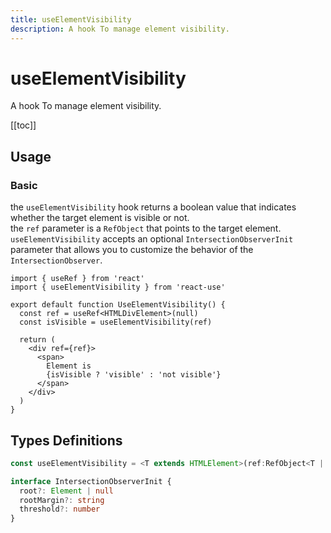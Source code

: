 ```yaml
---
title: useElementVisibility
description: A hook To manage element visibility.
---
```


# useElementVisibility

A hook To manage element visibility.

[[toc]]

## Usage

### Basic

the `useElementVisibility` hook returns a boolean value that indicates whether the target element is visible or not.
<br/>
the `ref` parameter is a `RefObject` that points to the target element.
<br/>
`useElementVisibility` accepts an optional `IntersectionObserverInit` parameter that allows you to customize the behavior of the `IntersectionObserver`.

```tsx
import { useRef } from 'react'
import { useElementVisibility } from 'react-use'

export default function UseElementVisibility() {
  const ref = useRef<HTMLDivElement>(null)
  const isVisible = useElementVisibility(ref)

  return (
    <div ref={ref}>
      <span>
        Element is
        {isVisible ? 'visible' : 'not visible'}
      </span>
    </div>
  )
}
```

<div>
<div ref="demo"></div>
</div>

## Types Definitions

```ts
const useElementVisibility = <T extends HTMLElement>(ref:RefObject<T | null>,opts?:IntersectionObserverInit): Readonly<boolean>

interface IntersectionObserverInit {
  root?: Element | null
  rootMargin?: string
  threshold?: number
}
```

<script setup>
import { createElement } from 'react'
import { createRoot } from 'react-dom/client'
import { ref, onMounted } from 'vue'
import UseElementVisibility from './use-element-visibility.tsx'

const demo = ref()

onMounted(() => {
  const root = createRoot(demo.value)
  root.render(createElement(UseElementVisibility, {}, null))
})

</script>
